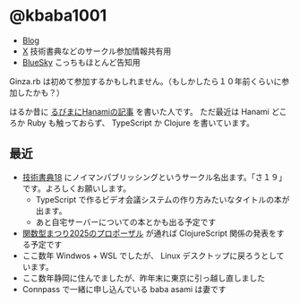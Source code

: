 # @kbaba1001

* [Blog](https://www.kbaba1001.com/)
* [X](https://x.com/KazukiBaba77854) 技術書典などのサークル参加情報共有用
* [BlueSky](https://bsky.app/profile/kbaba1001.bsky.social) こっちもほとんど告知用

Ginza.rb は初めて参加するかもしれません。（もしかしたら１０年前くらいに参加したかも？）

はるか昔に [るびまにHanamiの記事](https://magazine.rubyist.net/articles/0056/0056-hanami.html) を書いた人です。
ただ最近は Hanami どころか Ruby も触っておらず、 TypeScript か Clojure を書いています。

## 最近

* [技術書典18](https://techbookfest.org/event/tbf18) にノイマンパブリッシングというサークル名出ます。「さ１９」です。よろしくお願いします。
    * TypeScript で作るビデオ会議システムの作り方みたいなタイトルの本が出ます。
    * あと自宅サーバーについての本とかも出る予定です
* [関数型まつり2025のプロポーザル](https://fortee.jp/2025fp-matsuri/proposal/e7f30174-d4b9-40a7-9398-9f15c71009a9) が通れば ClojureScript 関係の発表をする予定です
* ここ数年 Windwos + WSL でしたが、 Linux デスクトップに戻ろうとしています。
* ここ数年静岡に住んでましたが、昨年末に東京に引っ越し直しました
* Connpass で一緒に申し込んでいる baba asami は妻です
